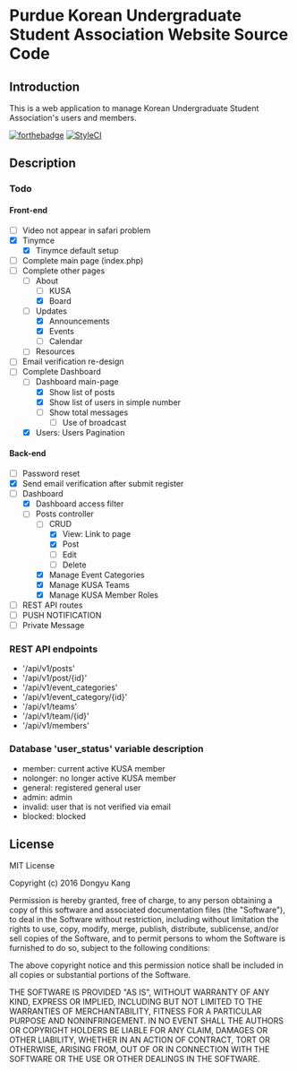 # Purdue Korean Undergraduate Student Association Website Source Code

## Introduction

This is a web application to manage Korean Undergraduate Student Association's users and members.

[![forthebadge](http://forthebadge.com/images/badges/built-with-swag.svg)](http://forthebadge.com)
[![StyleCI](https://styleci.io/repos/75806015/shield?branch=master)](https://styleci.io/repos/75806015)

## Description

### Todo

#### Front-end

- [ ] Video not appear in safari problem
- [x] Tinymce
  - [x] Tinymce default setup
- [ ] Complete main page (index.php)
- [ ] Complete other pages
  - [ ] About
    - [ ] KUSA
    - [x] Board
  - [ ] Updates
    - [x] Announcements
    - [x] Events
    - [ ] Calendar
  - [ ] Resources
- [ ] Email verification re-design
- [ ] Complete Dashboard
  - [ ] Dashboard main-page
    - [x] Show list of posts
    - [x] Show list of users in simple number
    - [ ] Show total messages
      - [ ] Use of broadcast
  - [x] Users: Users Pagination

#### Back-end

- [ ] Password reset
- [x] Send email verification after submit register
- [ ] Dashboard
  - [x] Dashboard access filter
  - [ ] Posts controller
    - [ ] CRUD
      - [x] View: Link to page
      - [x] Post
      - [ ] Edit
      - [ ] Delete
    - [x] Manage Event Categories
    - [x] Manage KUSA Teams
    - [x] Manage KUSA Member Roles
- [ ] REST API routes
- [ ] PUSH NOTIFICATION
- [ ] Private Message

### REST API endpoints

- '/api/v1/posts'
- '/api/v1/post/{id}'
- '/api/v1/event_categories'
- '/api/v1/event_category/{id}'
- '/api/v1/teams'
- '/api/v1/team/{id}'
- '/api/v1/members'

### Database 'user_status' variable description

- member: current active KUSA member
- nolonger: no longer active KUSA member
- general: registered general user
- admin: admin
- invalid: user that is not verified via email
- blocked: blocked

## License

MIT License

Copyright (c) 2016 Dongyu Kang

Permission is hereby granted, free of charge, to any person obtaining a copy
of this software and associated documentation files (the "Software"), to deal
in the Software without restriction, including without limitation the rights
to use, copy, modify, merge, publish, distribute, sublicense, and/or sell
copies of the Software, and to permit persons to whom the Software is
furnished to do so, subject to the following conditions:

The above copyright notice and this permission notice shall be included in all
copies or substantial portions of the Software.

THE SOFTWARE IS PROVIDED "AS IS", WITHOUT WARRANTY OF ANY KIND, EXPRESS OR
IMPLIED, INCLUDING BUT NOT LIMITED TO THE WARRANTIES OF MERCHANTABILITY,
FITNESS FOR A PARTICULAR PURPOSE AND NONINFRINGEMENT. IN NO EVENT SHALL THE
AUTHORS OR COPYRIGHT HOLDERS BE LIABLE FOR ANY CLAIM, DAMAGES OR OTHER
LIABILITY, WHETHER IN AN ACTION OF CONTRACT, TORT OR OTHERWISE, ARISING FROM,
OUT OF OR IN CONNECTION WITH THE SOFTWARE OR THE USE OR OTHER DEALINGS IN THE
SOFTWARE.
